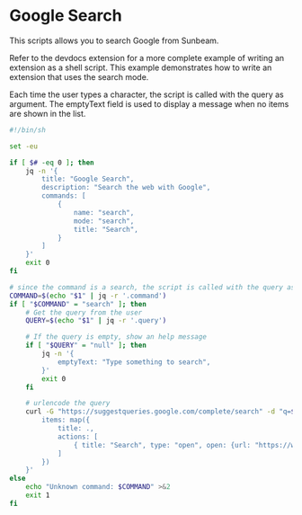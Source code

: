 # Google Search

This scripts allows you to search Google from Sunbeam.

Refer to the devdocs extension for a more complete example of writing an extension as a shell script.
This example demonstrates how to write an extension that uses the search mode.

Each time the user types a character, the script is called with the query as argument.
The emptyText field is used to display a message when no items are shown in the list.

```bash
#!/bin/sh

set -eu

if [ $# -eq 0 ]; then
    jq -n '{
        title: "Google Search",
        description: "Search the web with Google",
        commands: [
            {
                name: "search",
                mode: "search",
                title: "Search",
            }
        ]
    }'
    exit 0
fi

# since the command is a search, the script is called with the query as argument every time the user types a character
COMMAND=$(echo "$1" | jq -r '.command')
if [ "$COMMAND" = "search" ]; then
    # Get the query from the user
    QUERY=$(echo "$1" | jq -r '.query')

    # If the query is empty, show an help message
    if [ "$QUERY" = "null" ]; then
        jq -n '{
            emptyText: "Type something to search",
        }'
        exit 0
    fi

    # urlencode the query
    curl -G "https://suggestqueries.google.com/complete/search" -d "q=$QUERY" | jq '.[1] | {
        items: map({
            title: .,
            actions: [
                { title: "Search", type: "open", open: {url: "https://www.google.com/search?q=\(.)"}}
            ]
        })
    }'
else
    echo "Unknown command: $COMMAND" >&2
    exit 1
fi
```
